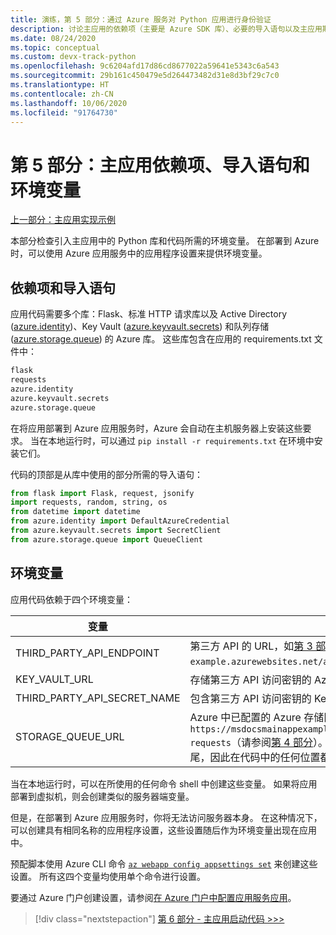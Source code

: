 ```yaml
---
title: 演练，第 5 部分：通过 Azure 服务对 Python 应用进行身份验证
description: 讨论主应用的依赖项（主要是 Azure SDK 库）、必要的导入语句以及主应用期望设置的环境变量。
ms.date: 08/24/2020
ms.topic: conceptual
ms.custom: devx-track-python
ms.openlocfilehash: 9c6204afd17d86cd8677022a59641e5343c6a543
ms.sourcegitcommit: 29b161c450479e5d264473482d31e8d3bf29c7c0
ms.translationtype: HT
ms.contentlocale: zh-CN
ms.lasthandoff: 10/06/2020
ms.locfileid: "91764730"
---
```

# <a name="part-5-main-app-dependencies-import-statements-and-environment-variables"></a>第 5 部分：主应用依赖项、导入语句和环境变量

[上一部分：主应用实现示例](walkthrough-tutorial-authentication-04.md)

本部分检查引入主应用中的 Python 库和代码所需的环境变量。 在部署到 Azure 时，可以使用 Azure 应用服务中的应用程序设置来提供环境变量。

## <a name="dependencies-and-import-statements"></a>依赖项和导入语句

应用代码需要多个库：Flask、标准 HTTP 请求库以及 Active Directory ([azure.identity](/python/api/overview/azure/identity-readme))、Key Vault ([azure.keyvault.secrets](/python/api/overview/azure/keyvault-secrets-readme)) 和队列存储 ([azure.storage.queue](/python/api/overview/azure/storage-queue-readme)) 的 Azure 库。 这些库包含在应用的 requirements.txt 文件中：

```txt
flask
requests
azure.identity
azure.keyvault.secrets
azure.storage.queue
```

在将应用部署到 Azure 应用服务时，Azure 会自动在主机服务器上安装这些要求。 当在本地运行时，可以通过 `pip install -r requirements.txt` 在环境中安装它们。

代码的顶部是从库中使用的部分所需的导入语句：

```python
from flask import Flask, request, jsonify
import requests, random, string, os
from datetime import datetime
from azure.identity import DefaultAzureCredential
from azure.keyvault.secrets import SecretClient
from azure.storage.queue import QueueClient
```

## <a name="environment-variables"></a>环境变量

应用代码依赖于四个环境变量：

| 变量 | 值 |
| --- | --- |
| THIRD_PARTY_API_ENDPOINT | 第三方 API 的 URL，如[第 3 部分](walkthrough-tutorial-authentication-03.md)中所述的 `https://msdocs-api-example.azurewebsites.net/api/RandomNumber`。 |
| KEY_VAULT_URL | 存储第三方 API 访问密钥的 Azure Key Vault 的 URL。 |
| THIRD_PARTY_API_SECRET_NAME | 包含第三方 API 访问密钥的 Key Vault 中机密的名称。 |
| STORAGE_QUEUE_URL | Azure 中已配置的 Azure 存储队列的 URL，例如 `https://msdocsmainappexample.queue.core.windows.net/code-requests`（请参阅[第 4 部分](walkthrough-tutorial-authentication-04.md)）。 由于队列名称包含在 URL 的末尾，因此在代码中的任何位置都看不到该名称。 |

当在本地运行时，可以在所使用的任何命令 shell 中创建这些变量。 如果将应用部署到虚拟机，则会创建类似的服务器端变量。

但是，在部署到 Azure 应用服务时，你将无法访问服务器本身。 在这种情况下，可以创建具有相同名称的应用程序设置，这些设置随后作为环境变量出现在应用中。 

预配脚本使用 Azure CLI 命令 [`az webapp config appsettings set`](/cli/azure/webapp/config/appsettings#az-webapp-config-appsettings-set) 来创建这些设置。 所有这四个变量均使用单个命令进行设置。

要通过 Azure 门户创建设置，请参阅[在 Azure 门户中配置应用服务应用](/azure/app-service/configure-common)。

> [!div class="nextstepaction"]
> [第 6 部分 - 主应用启动代码 >>>](walkthrough-tutorial-authentication-06.md)
